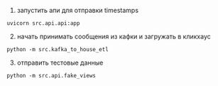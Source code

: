 1. запустить апи для отправки timestamps

```uvicorn src.api.api:app```

2. начать принимать сообщения из кафки и загружать в кликхаус

```python -m src.kafka_to_house_etl```

3. отправить тестовые данные 

```python -m src.api.fake_views```


